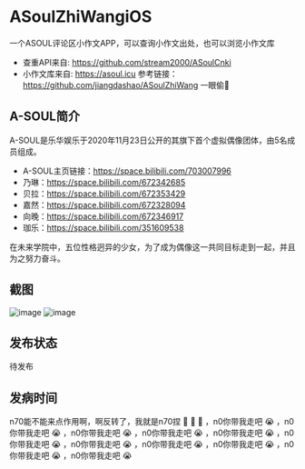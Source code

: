 # ASoulZhiWangiOS
一个ASOUL评论区小作文APP，可以查询小作文出处，也可以浏览小作文库
- 查重API来自: https://github.com/stream2000/ASoulCnki
- 小作文库来自: https://asoul.icu
参考链接：https://github.com/jiangdashao/ASoulZhiWang  一眼偷🤖

## A-SOUL简介
A-SOUL是乐华娱乐于2020年11月23日公开的其旗下首个虚拟偶像团体，由5名成员组成。

- A-SOUL主页链接：https://space.bilibili.com/703007996
- 乃琳：https://space.bilibili.com/672342685
- 贝拉：https://space.bilibili.com/672353429
- 嘉然：https://space.bilibili.com/672328094
- 向晚：https://space.bilibili.com/672346917
- 珈乐：https://space.bilibili.com/351609538

在未来学院中，五位性格迥异的少女，为了成为偶像这一共同目标走到一起，并且为之努力奋斗。

## 截图

![image](https://user-images.githubusercontent.com/25481451/133018699-25f0b43d-2d8f-4403-a1ad-3eb21444b1eb.png) ![image](https://user-images.githubusercontent.com/25481451/133018719-81cd5163-f3dc-4b38-9217-a5d403ef3237.png)

## 发布状态
待发布

## 发病时间
n70能不能来点作用啊，啊反转了，我就是n70捏 🥰 🥰 🥰 ，n0你带我走吧 😭 ，n0你带我走吧 😭 ，n0你带我走吧 😭 ，n0你带我走吧 😭 ，n0你带我走吧 😭 ，n0你带我走吧 😭 ，n0你带我走吧 😭 ，n0你带我走吧 😭 ，n0你带我走吧 😭 ，n0你带我走吧 😭 ，n0你带我走吧 😭
